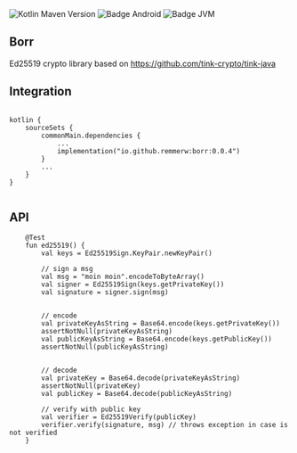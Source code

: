 <div>
    <div>
        <img src="https://img.shields.io/maven-central/v/io.github.remmerw/borr" alt="Kotlin Maven Version" />
        <img src="https://img.shields.io/badge/Platform-Android-brightgreen.svg?logo=android" alt="Badge Android" />
        <!--img src="https://img.shields.io/badge/Platform-iOS%20%2F%20macOS-lightgrey.svg?logo=apple" alt="Badge iOS" /-->
        <img src="https://img.shields.io/badge/Platform-JVM-8A2BE2.svg?logo=openjdk" alt="Badge JVM" />
    </div>
</div>

## Borr
Ed25519 crypto library based on https://github.com/tink-crypto/tink-java

## Integration

```
    
kotlin {
    sourceSets {
        commonMain.dependencies {
            ...
            implementation("io.github.remmerw:borr:0.0.4")
        }
        ...
    }
}
    
```

## API

```
    @Test
    fun ed25519() {
        val keys = Ed25519Sign.KeyPair.newKeyPair()

        // sign a msg
        val msg = "moin moin".encodeToByteArray()
        val signer = Ed25519Sign(keys.getPrivateKey())
        val signature = signer.sign(msg)


        // encode
        val privateKeyAsString = Base64.encode(keys.getPrivateKey())
        assertNotNull(privateKeyAsString)
        val publicKeyAsString = Base64.encode(keys.getPublicKey())
        assertNotNull(publicKeyAsString)


        // decode
        val privateKey = Base64.decode(privateKeyAsString)
        assertNotNull(privateKey)
        val publicKey = Base64.decode(publicKeyAsString)

        // verify with public key
        val verifier = Ed25519Verify(publicKey)
        verifier.verify(signature, msg) // throws exception in case is not verified
    }
```







